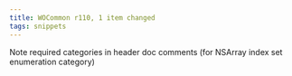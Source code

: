 ```yaml
---
title: WOCommon r110, 1 item changed
tags: snippets
---
```


Note required categories in header doc comments (for NSArray index set enumeration category)
